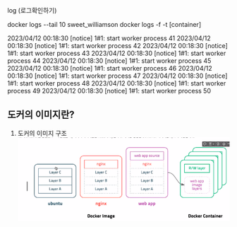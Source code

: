 log (로그확인하기)

 docker logs --tail 10 sweet_williamson
 docker logs -f -t [container]
>
2023/04/12 00:18:30 [notice] 1#1: start worker process 41
2023/04/12 00:18:30 [notice] 1#1: start worker process 42
2023/04/12 00:18:30 [notice] 1#1: start worker process 43
2023/04/12 00:18:30 [notice] 1#1: start worker process 44
2023/04/12 00:18:30 [notice] 1#1: start worker process 45
2023/04/12 00:18:30 [notice] 1#1: start worker process 46
2023/04/12 00:18:30 [notice] 1#1: start worker process 47
2023/04/12 00:18:30 [notice] 1#1: start worker process 48
2023/04/12 00:18:30 [notice] 1#1: start worker process 49
2023/04/12 00:18:30 [notice] 1#1: start worker process 50

## 도커의 이미지란?
1) 도커의 이미지 구조
![이미지](image.png)
